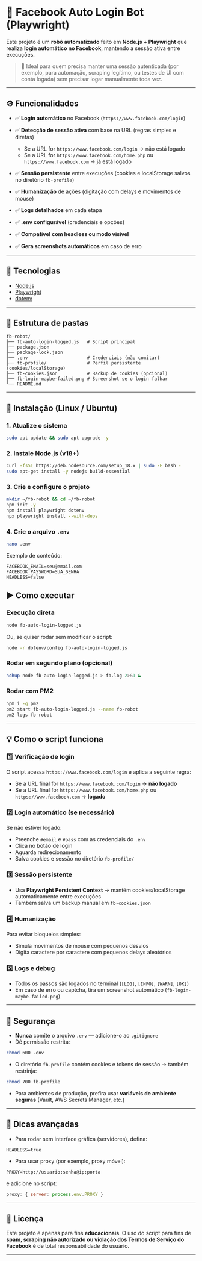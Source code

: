 # 🤖 Facebook Auto Login Bot (Playwright)

Este projeto é um **robô automatizado** feito em **Node.js + Playwright** que realiza **login automático no Facebook**, mantendo a sessão ativa entre execuções.

> 🧠 Ideal para quem precisa manter uma sessão autenticada (por exemplo, para automação, scraping legítimo, ou testes de UI com conta logada) sem precisar logar manualmente toda vez.

---

## ⚙️ Funcionalidades

* ✅ **Login automático** no Facebook (`https://www.facebook.com/login`)
* ✅ **Detecção de sessão ativa** com base na URL (regras simples e diretas)

  * Se a URL for `https://www.facebook.com/login` → não está logado
  * Se a URL for `https://www.facebook.com/home.php` ou `https://www.facebook.com` → já está logado
* ✅ **Sessão persistente** entre execuções (cookies e localStorage salvos no diretório `fb-profile`)
* ✅ **Humanização** de ações (digitação com delays e movimentos de mouse)
* ✅ **Logs detalhados** em cada etapa
* ✅ **.env configurável** (credenciais e opções)
* ✅ **Compatível com headless ou modo visível**
* ✅ **Gera screenshots automáticos** em caso de erro

---

## 🧩 Tecnologias

* [Node.js](https://nodejs.org/)
* [Playwright](https://playwright.dev/)
* [dotenv](https://www.npmjs.com/package/dotenv)

---

## 📁 Estrutura de pastas

```
fb-robot/
├── fb-auto-login-logged.js   # Script principal
├── package.json
├── package-lock.json
├── .env                      # Credenciais (não comitar)
├── fb-profile/               # Perfil persistente (cookies/localStorage)
├── fb-cookies.json           # Backup de cookies (opcional)
├── fb-login-maybe-failed.png # Screenshot se o login falhar
└── README.md
```

---

## 🚀 Instalação (Linux / Ubuntu)

### 1. Atualize o sistema

```bash
sudo apt update && sudo apt upgrade -y
```

### 2. Instale Node.js (v18+)

```bash
curl -fsSL https://deb.nodesource.com/setup_18.x | sudo -E bash -
sudo apt-get install -y nodejs build-essential
```

### 3. Crie e configure o projeto

```bash
mkdir ~/fb-robot && cd ~/fb-robot
npm init -y
npm install playwright dotenv
npx playwright install --with-deps
```

### 4. Crie o arquivo `.env`

```bash
nano .env
```

Exemplo de conteúdo:

```env
FACEBOOK_EMAIL=seu@email.com
FACEBOOK_PASSWORD=SUA_SENHA
HEADLESS=false
```

## ▶️ Como executar

### Execução direta

```bash
node fb-auto-login-logged.js
```

Ou, se quiser rodar sem modificar o script:

```bash
node -r dotenv/config fb-auto-login-logged.js
```

### Rodar em segundo plano (opcional)

```bash
nohup node fb-auto-login-logged.js > fb.log 2>&1 &
```

### Rodar com PM2

```bash
npm i -g pm2
pm2 start fb-auto-login-logged.js --name fb-robot
pm2 logs fb-robot
```

---

## 💡 Como o script funciona

### 1️⃣ Verificação de login

O script acessa `https://www.facebook.com/login` e aplica a seguinte regra:

* Se a URL final for `https://www.facebook.com/login` → **não logado**
* Se a URL final for `https://www.facebook.com/home.php` ou `https://www.facebook.com` → **logado**

### 2️⃣ Login automático (se necessário)

Se não estiver logado:

* Preenche `#email` e `#pass` com as credenciais do `.env`
* Clica no botão de login
* Aguarda redirecionamento
* Salva cookies e sessão no diretório `fb-profile/`

### 3️⃣ Sessão persistente

* Usa **Playwright Persistent Context** → mantém cookies/localStorage automaticamente entre execuções
* Também salva um backup manual em `fb-cookies.json`

### 4️⃣ Humanização

Para evitar bloqueios simples:

* Simula movimentos de mouse com pequenos desvios
* Digita caractere por caractere com pequenos delays aleatórios

### 5️⃣ Logs e debug

* Todos os passos são logados no terminal (`[LOG]`, `[INFO]`, `[WARN]`, `[OK]`)
* Em caso de erro ou captcha, tira um screenshot automático (`fb-login-maybe-failed.png`)

---

## 🔐 Segurança

* **Nunca** comite o arquivo `.env` — adicione-o ao `.gitignore`
* Dê permissão restrita:

```bash
chmod 600 .env
```

* O diretório `fb-profile` contém cookies e tokens de sessão → também restrinja:

```bash
chmod 700 fb-profile
```

* Para ambientes de produção, prefira usar **variáveis de ambiente seguras** (Vault, AWS Secrets Manager, etc.)

---

## 🧠 Dicas avançadas

* Para rodar sem interface gráfica (servidores), defina:

```env
HEADLESS=true
```

* Para usar proxy (por exemplo, proxy móvel):

```env
PROXY=http://usuario:senha@ip:porta
```

e adicione no script:

```js
proxy: { server: process.env.PROXY }
```

---

## 🧾 Licença

Este projeto é apenas para fins **educacionais**.
O uso do script para fins de **spam, scraping não autorizado ou violação dos Termos de Serviço do Facebook** é de total responsabilidade do usuário.

---
